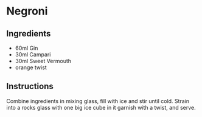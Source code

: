 # Negroni

## Ingredients

- 60ml Gin
- 30ml Campari
- 30ml Sweet Vermouth
- orange twist

## Instructions

Combine ingredients in mixing glass, fill with ice and stir until cold. Strain into a rocks glass with one big ice cube in it garnish with a twist, and serve.
